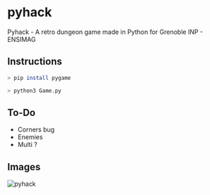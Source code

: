 # pyhack
Pyhack - A retro dungeon game made in Python for Grenoble INP - ENSIMAG

## Instructions
```bash
> pip install pygame
```
```bash
> python3 Game.py
```

## To-Do
- Corners bug
- Enemies
- Multi ?

## Images
![pyhack](https://matthieupetit.com/images/portfolio_background.jpg)
